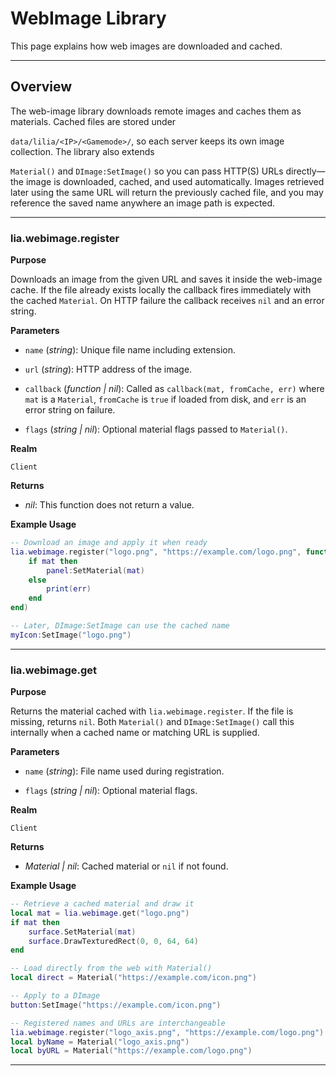 # WebImage Library

This page explains how web images are downloaded and cached.

---

## Overview

The web-image library downloads remote images and caches them as materials. Cached files are stored under

`data/lilia/<IP>/<Gamemode>/`, so each server keeps its own image collection. The library also extends

`Material()` and `DImage:SetImage()` so you can pass HTTP(S) URLs directly—the image is downloaded, cached, and used automatically. Images retrieved later using the same URL will return the previously cached file, and you may reference the saved name anywhere an image path is expected.

---

### lia.webimage.register

**Purpose**

Downloads an image from the given URL and saves it inside the web-image cache. If the file already exists locally the callback fires immediately with the cached `Material`. On HTTP failure the callback receives `nil` and an error string.

**Parameters**

* `name` (*string*): Unique file name including extension.

* `url` (*string*): HTTP address of the image.

* `callback` (*function | nil*): Called as `callback(mat, fromCache, err)` where `mat` is a `Material`, `fromCache` is `true` if loaded from disk, and `err` is an error string on failure.

* `flags` (*string | nil*): Optional material flags passed to `Material()`.

**Realm**

`Client`

**Returns**

* *nil*: This function does not return a value.

**Example Usage**

```lua
-- Download an image and apply it when ready
lia.webimage.register("logo.png", "https://example.com/logo.png", function(mat, fromCache, err)
    if mat then
        panel:SetMaterial(mat)
    else
        print(err)
    end
end)

-- Later, DImage:SetImage can use the cached name
myIcon:SetImage("logo.png")
```

---

### lia.webimage.get

**Purpose**

Returns the material cached with `lia.webimage.register`. If the file is missing, returns `nil`. Both `Material()` and `DImage:SetImage()` call this internally when a cached name or matching URL is supplied.

**Parameters**

* `name` (*string*): File name used during registration.

* `flags` (*string | nil*): Optional material flags.

**Realm**

`Client`

**Returns**

* *Material | nil*: Cached material or `nil` if not found.

**Example Usage**

```lua
-- Retrieve a cached material and draw it
local mat = lia.webimage.get("logo.png")
if mat then
    surface.SetMaterial(mat)
    surface.DrawTexturedRect(0, 0, 64, 64)
end

-- Load directly from the web with Material()
local direct = Material("https://example.com/icon.png")

-- Apply to a DImage
button:SetImage("https://example.com/icon.png")

-- Registered names and URLs are interchangeable
lia.webimage.register("logo_axis.png", "https://example.com/logo.png")
local byName = Material("logo_axis.png")
local byURL = Material("https://example.com/logo.png")
```

---
